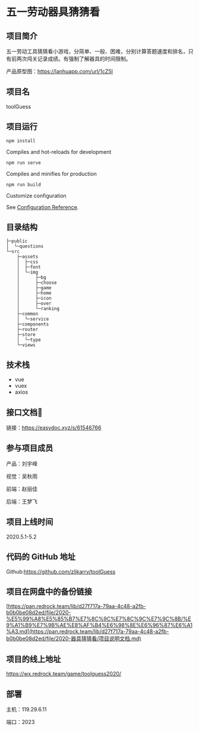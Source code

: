 # 五一劳动器具猜猜看

## 项目简介

五一劳动工具猜猜看小游戏，分简单、一般、困难，分别计算答题速度和排名，只有前两次闯关记录成绩。有强制了解器具的时间限制。

产品原型图：https://lanhuapp.com/url/1cZ5I

## 项目名

toolGuess

## 项目运行

```
npm install
```

Compiles and hot-reloads for development

```
npm run serve
```

Compiles and minifies for production

```
npm run build
```

Customize configuration

See [Configuration Reference](https://cli.vuejs.org/config/).



## 目录结构

```
├─public
│  └─questions
└─src
    ├─assets  
    │  ├─css
    │  ├─font
    │  └─img
    │      ├─bg
    │      ├─choose
    │      ├─game
    │      ├─home
    │      ├─icon
    │      ├─over
    │      └─ranking
    ├─common
    │  └─service
    ├─components
    ├─router
    ├─store
    │  └─type
    └─views
```



## 技术栈

- vue
- vuex
- axios

## 接口文档🔗

链接：https://easydoc.xyz/s/61546766      

## 参与项目成员

产品：刘宇峰

视觉：吴秋雨

前端：赵丽佳

后端：王梦飞

## 项目上线时间

2020.5.1-5.2

## 代码的 GitHub 地址

Github:https://github.com/zljkarry/toolGuess

## 项目在网盘中的备份链接

[https://pan.redrock.team/lib/d27f717a-79aa-4c48-a2fb-b0b0be08d2ed/file/2020-%E5%99%A8%E5%85%B7%E7%8C%9C%E7%8C%9C%E7%9C%8B/%E9%A1%B9%E7%9B%AE%E8%AF%B4%E6%98%8E%E6%96%87%E6%A1%A3.md](https://pan.redrock.team/lib/d27f717a-79aa-4c48-a2fb-b0b0be08d2ed/file/2020-器具猜猜看/项目说明文档.md)

## 项目的线上地址

https://wx.redrock.team/game/toolguess2020/

## 部署

主机：119.29.6.11

端口：2023

